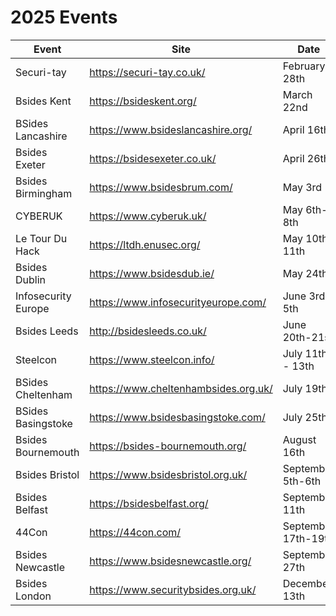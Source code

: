 # 2025 Events

| Event               | Site                                 | Date                  |
|---------------------|--------------------------------------|-----------------------|
| Securi-tay          | https://securi-tay.co.uk/            | February 28th         |
| Bsides Kent         | https://bsideskent.org/              | March 22nd            |
| BSides Lancashire   | https://www.bsideslancashire.org/    | April 16th            |
| Bsides Exeter 	    | https://bsidesexeter.co.uk/ 	       | April 26th            |
| Bsides Birmingham   | https://www.bsidesbrum.com/          | May 3rd               |
| CYBERUK             | https://www.cyberuk.uk/              | May 6th-8th           |
| Le Tour Du Hack     | https://ltdh.enusec.org/             | May 10th-11th         |
| Bsides Dublin       | https://www.bsidesdub.ie/            | May 24th              |
| Infosecurity Europe	| https://www.infosecurityeurope.com/  | June 3rd - 5th        |
| Bsides Leeds      	| http://bsidesleeds.co.uk/            | June 20th-21st        |
| Steelcon 	          | https://www.steelcon.info/           | July 11th - 13th      |
| BSides Cheltenham 	| https://www.cheltenhambsides.org.uk/ | July 19th             |
| BSides Basingstoke 	| https://www.bsidesbasingstoke.com/ 	 | July 25th             |
| Bsides Bournemouth  | https://bsides-bournemouth.org/      | August 16th           |
| Bsides Bristol      |	https://www.bsidesbristol.org.uk/ 	 | September 5th-6th     |
| Bsides Belfast      | https://bsidesbelfast.org/           | September 11th        |
| 44Con               | https://44con.com/                   | September 17th-19th   |
| Bsides Newcastle    | https://www.bsidesnewcastle.org/     | September 27th        |
| Bsides London       |	https://www.securitybsides.org.uk/   | December 13th         |
